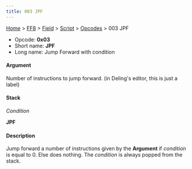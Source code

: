 ```yaml
---
title: 003 JPF
---
```


[Home](/ff7-flat-wiki/Main%20Page.md) > [FF8](/ff7-flat-wiki/FF8.md) > [Field](/ff7-flat-wiki/FF8/Field.md) > [Script](/ff7-flat-wiki/FF8/Field/Script.md) > [Opcodes](/ff7-flat-wiki/FF8/Field/Script/Opcodes.md) > 003 JPF

-   Opcode: **0x03**
-   Short name: **JPF**
-   Long name: Jump Forward with condition

#### Argument

Number of instructions to jump forward. (in Deling's editor, this is
just a label)

#### Stack

  
*Condition*

**JPF**

#### Description

Jump forward a number of instructions given by the **Argument** if
*condition* is equal to 0. Else does nothing. The *condition* is always
popped from the stack.
